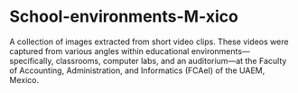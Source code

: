 # School-environments-M-xico
A collection of images extracted from short video clips. These videos were captured from various angles within educational environments—specifically, classrooms, computer labs, and an auditorium—at the Faculty of Accounting, Administration, and Informatics (FCAeI) of the UAEM, Mexico.
